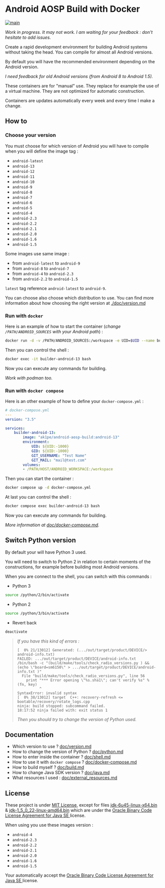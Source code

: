 # Android AOSP Build with Docker

[![main](https://github.com/Akipe/android-aosp-build-docker/actions/workflows/main.yml/badge.svg?branch=main)](https://github.com/Akipe/android-aosp-build-docker/actions/workflows/main.yml)

*Work in progress. It may not work. I am waiting for your feedback : don't hesitate to add issues.*

Create a rapid development environment for building Android systems without taking the head. You can compile for almost all Android versions.

By default you will have the recommended environment depending on the Android version.

*I need feedback for old Android versions (from Android 8 to Android 1.5).*

These containers are for "manual" use. They replace for example the use of a virtual machine. They are not optimized for automatic construction.

Containers are updates automatically every week and every time I make a change.

## How to

### Choose your version

You must choose for which version of Android you will have to compile when you will define the image tag :

- `android-latest`
- `android-13`
- `android-12`
- `android-11`
- `android-10`
- `android-9`
- `android-8`
- `android-7`
- `android-6`
- `android-5`
- `android-4`
- `android-2.3`
- `android-2.2`
- `android-2.1`
- `android-2.0`
- `android-1.6`
- `android-1.5`

Some images use same image :

- from `android-latest` to `android-9`
- from `android-8` to `android-7`
- from `android-4` to `android-2.3`
- from `android-2.2` to `android-1.5`

`latest` tag reference `android-latest` to `android-9`.

You can choose also choose which distribution to use. You can find more information about how choosing the right version at [./doc/version.md](./doc/version.md)

### Run with `docker`

Here is an example of how to start the container (*change `/PATH/ANDROID_SOURCES` with your Android path*) :

```bash
docker run -d -v /PATH/ANDROID_SOURCES:/workspace -e UID=$UID --name builder-android-13 ak1pe/android-aosp-build:android-13
```

Then you can control the shell :

```bash
docker exec -it builder-android-13 bash
```

Now you can execute any commands for building.

*Work with podman too.*

### Run with `docker compose`

Here is an other example of how to define your `docker-compose.yml` :

```yml
# docker-compose.yml
---
version: "3.5"

services:
    builder-android-13:
        image: "ak1pe/android-aosp-build:android-13"
        environment:
            UID: ${UID:-1000}
            GID: ${UID:-1000}
            GIT_USERNAME: "Test Name"
            GIT_MAIL: "mail@test.com"
        volumes:
        - /PATH/HOST/ANDROID_WORKSPACE:/workspace

```

Then you can start the container :

```bash
docker compose up -d docker-compose.yml
```

At last you can control the shell :

```bash
docker compose exec builder-android-13 bash
```

Now you can execute any commands for building.

*More information at [doc/docker-compose.md](./doc/docker-compose.md).*

## Switch Python version

By default your will have Python 3 used.

You will need to switch to Python 2 in relation to certain moments of the constructions, for example before building most Android versions.

When you are connect to the shell, you can switch with this commands :

- Python 3
```bash
source /python/2/bin/activate
```

- Python 2
```bash
source /python/3/bin/activate
```

- Revert back
```bash
deactivate
```

> *If you have this kind of errors :*
> ```
> [  0% 21/13012] Generated: (.../out/target/product/DEVICE/> android-info.txt)
> FAILED: .../out/target/product/DEVICE/android-info.txt 
> /bin/bash -c "(build/make/tools/check_radio_versions.py ) && (echo \"board=sm6150\" > .../out/target/product/DEVICE/android-info.txt )"
>   File "build/make/tools/check_radio_versions.py", line 56
>     print "*** Error opening \"%s.sha1\"; can't verify %s" % (fn, key)
>           ^
> SyntaxError: invalid syntax
> [  0% 38/13012] target  C++: recovery-refresh <= bootable/recovery/rotate_logs.cpp
> ninja: build stopped: subcommand failed.
> 18:17:52 ninja failed with: exit status 1
> ```
> *Then you should try to change the version of Python used.*

## Documentation

- Which version to use ? [doc/version.md](./doc/version.md)
- How to change the version of Python ? [doc/python.md](./doc/python.md)
- How to enter inside the container ? [doc/shell.md](./doc/shell.md)
- How to use it with `docker compose` ? [doc/docker-compose.md](./doc/docker-compose.md)
- How to build myself ? [doc/build.md](./doc/build.md)
- How to change Java SDK version ? [doc/java.md](./doc/java.md)
- What resources I used : [doc/external_resources.md](./doc/external_resources.md)

## License

These project is under [MIT License](LICENSE), except for files [jdk-6u45-linux-x64.bin](images/android/assets/jdk-6u45-linux-x64.bin) & [jdk-1_5_0_22-linux-amd64.bin](images/android/assets/jdk-1_5_0_22-linux-amd64.bin) which are under the [Oracle Binary Code License Agreement for Java SE ](https://www.oracle.com/downloads/licenses/java-se-archive-license.html) license.

When using you use these images version :

- `android-4 `
- `android-2.3`
- `android-2.2`
- `android-2.1`
- `android-2.0`
- `android-1.6`
- `android-1.5`

Your automatically accept the [Oracle Binary Code License Agreement for Java SE ](https://www.oracle.com/downloads/licenses/java-se-archive-license.html) license.
